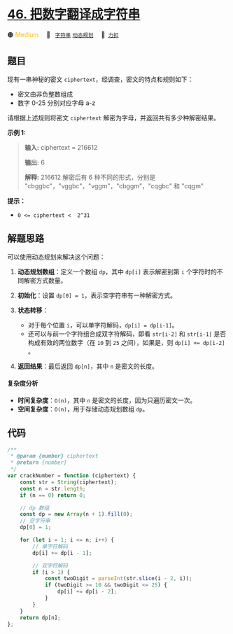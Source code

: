 # [46. 把数字翻译成字符串](https://2xiao.github.io/leetcode-js/offer/jz_offer_46_1.html)

🟠 <font color=#ffb800>Medium</font>&emsp; 🔖&ensp; [`字符串`](/tag/string.md) [`动态规划`](/tag/dynamic-programming.md)&emsp; 🔗&ensp;[`力扣`](https://leetcode.cn/problems/ba-shu-zi-fan-yi-cheng-zi-fu-chuan-lcof)

## 题目

现有一串神秘的密文 `ciphertext`，经调查，密文的特点和规则如下：

- 密文由非负整数组成
- 数字 0-25 分别对应字母 a-z

请根据上述规则将密文 `ciphertext` 解密为字母，并返回共有多少种解密结果。

**示例 1:**

> **输入:** ciphertext = 216612
>
> **输出:** 6
>
> **解释:** 216612 解密后有 6 种不同的形式，分别是 "cbggbc"，"vggbc"，"vggm"，"cbggm"，"cqgbc" 和 "cqgm"

**提示：**

- `0 <= ciphertext <  2^31`

## 解题思路

可以使用动态规划来解决这个问题：

1. **动态规划数组**：定义一个数组 `dp`，其中 `dp[i]` 表示解密到第 `i` 个字符时的不同解密方式数量。

2. **初始化**：设置 `dp[0] = 1`，表示空字符串有一种解密方式。

3. **状态转移**：

   - 对于每个位置 `i`，可以单字符解码，`dp[i] = dp[i-1]`。
   - 还可以与前一个字符组合成双字符解码，即看 `str[i-2]` 和 `str[i-1]` 是否构成有效的两位数字（在 `10` 到 `25` 之间），如果是，则 `dp[i] += dp[i-2]` 。

4. **返回结果**：最后返回 `dp[n]`，其中 `n` 是密文的长度。

#### 复杂度分析

- **时间复杂度**：`O(n)`，其中 `n` 是密文的长度，因为只遍历密文一次。
- **空间复杂度**：`O(n)`，用于存储动态规划数组 `dp`。

## 代码

```javascript
/**
 * @param {number} ciphertext
 * @return {number}
 */
var crackNumber = function (ciphertext) {
	const str = String(ciphertext);
	const n = str.length;
	if (n == 0) return 0;

	// dp 数组
	const dp = new Array(n + 1).fill(0);
	// 空字符串
	dp[0] = 1;

	for (let i = 1; i <= n; i++) {
		// 单字符解码
		dp[i] += dp[i - 1];

		// 双字符解码
		if (i > 1) {
			const twoDigit = parseInt(str.slice(i - 2, i));
			if (twoDigit >= 10 && twoDigit <= 25) {
				dp[i] += dp[i - 2];
			}
		}
	}
	return dp[n];
};
```
